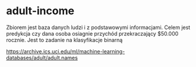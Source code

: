 # adult-income

Zbiorem jest baza danych ludzi i z podstawowymi informacjami. 
Celem jest predykcja czy dana osoba osiagnie przychód przekraczający $50.000 rocznie. 
Jest to zadanie na klasyfikacje binarną

https://archive.ics.uci.edu/ml/machine-learning-databases/adult/adult.names
